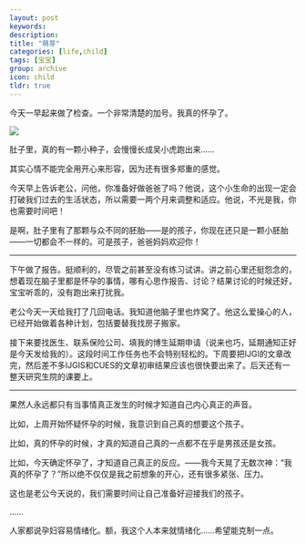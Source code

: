 ```yaml
---
layout: post
keywords: 
description: 
title: "萌芽"
categories: [life,child]
tags: [宝宝]
group: archive
icon: child
tldr: true
---
```


今天一早起来做了检查。一个非常清楚的加号。我真的怀孕了。

<img src="../../../../../image/post/150119-test.jpg" />

肚子里，真的有一颗小种子，会慢慢长成吴小虎跑出来……

其实心情不能完全用开心来形容，因为还有很多郑重的感觉。

今天早上告诉老公，问他，你准备好做爸爸了吗？他说，这个小生命的出现一定会打破我们过去的生活状态，所以需要一两个月来调整和适应。他说，不光是我，你也需要时间吧！

是啊，肚子里有了那颗与众不同的胚胎——是的孩子，你现在还只是一颗小胚胎——一切都会不一样的。可是孩子，爸爸妈妈欢迎你！

---

下午做了报告。挺顺利的，尽管之前甚至没有练习试讲。讲之前心里还挺怨念的，想着现在脑子里都是怀孕的事情，哪有心思作报告、讨论？结果讨论的时候还好，宝宝听乖的，没有跑出来打扰我。

老公今天一天给我打了几回电话。我知道他脑子里也炸窝了。他这么爱操心的人，已经开始做着各种计划，包括要替我找房子搬家。

接下来要找医生、联系保险公司、填我的博生延期申请（说来也巧，延期通知正好是今天发给我的）。这段时间工作任务也不会特别轻松的。下周要把IJGI的文章改完，然后差不多IJGIS和CUES的文章初审结果应该也很快要出来了。后天还有一整天研究生院的课要上。

---

果然人永远都只有当事情真正发生的时候才知道自己内心真正的声音。

比如，上周开始怀疑怀孕的时候，我意识到自己真的想要这个孩子。

比如，真的怀孕的时候，才真的知道自己真的一点都不在乎是男孩还是女孩。

比如，今天确定怀孕了，才知道自己真正的反应。——我今天晃了无数次神：“我真的怀孕了？”所以绝不仅仅是我之前想象的开心，还有很多紧张、压力。

这也是老公今天说的，我们需要时间让自己准备好迎接我们的孩子。

……

人家都说孕妇容易情绪化。额，我这个人本来就情绪化……希望能克制一点。
